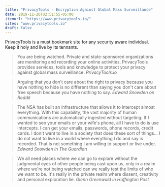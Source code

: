 ```yaml
---
title: "PrivacyTools - Encryption Against Global Mass Surveillance"
date: 2019-11-26T02:51:55-05:00
itemurl: "https://www.privacytools.io/"
sites: "www.privacytools.io"
draft: false
---
```


PrivacyTools is a must bookmark site for any security aware individual. Keep it holy and live by its tennants.

> You are being watched. Private and state-sponsored organizations are monitoring and recording your online activities. PrivacyTools provides services, tools and knowledge to protect your privacy against global mass surveillance.
> <cite>PrivacyTools.io</cite>


> Arguing that you don't care about the right to privacy because you have nothing to hide is no different than saying you don't care about free speech because you have nothing to say. 
> <cite>Edward Snowden on Reddit</cite>

> The NSA has built an infrastructure that allows it to intercept almost everything. With this capability, the vast majority of human communications are automatically ingested without targeting. If I wanted to see your emails or your wife's phone, all I have to do is use intercepts. I can get your emails, passwords, phone records, credit cards. I don't want to live in a society that does these sort of things... I do not want to live in a world where everything I do and say is recorded. That is not something I am willing to support or live under.
> <cite>Edward Snowden in The Guardian</cite>

> We all need places where we can go to explore without the judgmental eyes of other people being cast upon us, only in a realm where we're not being watched can we really test the limits of who we want to be. It's really in the private realm where dissent, creativity and personal exploration lie.
> <cite>Glenn Greenwald in Huffington Post</cite>
